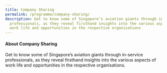 ```yaml
---
title: Company Sharing
permalink: /programme/company-sharing/
description: Get to know some of Singapore’s aviation giants through in-service
  professionals, as they reveal firsthand insights into the various aspects of
  work life and opportunities in the respective organisations
---
```

#### **About Company Sharing**

Get to know some of Singapore’s aviation giants through in-service professionals, as they reveal firsthand insights into the various aspects of work life and opportunities in the respective organisations.

<style>#main-content .bp-section.bp-section-pagetitle, .bottom-navigation a {background-color: #CB6F31 !important;}</style>